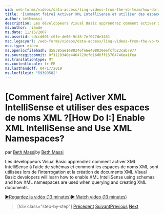 ```yaml
---
uid: web-forms/videos/data-access/linq-videos-from-the-vb-team/how-do-i-enable-xml-intellisense-and-use-xml-namespaces
title: '[Comment faire] Activer XML IntelliSense et utiliser des espaces de noms XML ? | Microsoft Docs'
author: bethmassi
description: Les développeurs Visual Basic apprendrez comment activer XML IntelliSense à l’aide de schémas et comment les espaces de noms XML sont utilisées lors de l’interrogation et la création de documents XML.
ms.author: riande
ms.date: 11/15/2007
ms.assetid: cdccd601-c0fe-4e56-9c38-7ef027de3481
msc.legacyurl: /web-forms/videos/data-access/linq-videos-from-the-vb-team/how-do-i-enable-xml-intellisense-and-use-xml-namespaces
msc.type: video
ms.openlocfilehash: d58385ae1e88346fe6e408030eefcfb23cab7977
ms.sourcegitcommit: 0f1119340e4464720cfd16d0ff15764746ea1fea
ms.translationtype: MT
ms.contentlocale: fr-FR
ms.lasthandoff: 04/17/2019
ms.locfileid: "59390582"
---
```

# <a name="how-do-i-enable-xml-intellisense-and-use-xml-namespaces"></a><span data-ttu-id="dc3d4-104">[Comment faire] Activer XML IntelliSense et utiliser des espaces de noms XML ?</span><span class="sxs-lookup"><span data-stu-id="dc3d4-104">[How Do I:] Enable XML IntelliSense and Use XML Namespaces?</span></span>

<span data-ttu-id="dc3d4-105">par [Beth Massi](https://github.com/bethmassi)</span><span class="sxs-lookup"><span data-stu-id="dc3d4-105">by [Beth Massi](https://github.com/bethmassi)</span></span>

<span data-ttu-id="dc3d4-106">Les développeurs Visual Basic apprendrez comment activer XML IntelliSense à l’aide de schémas et comment les espaces de noms XML sont utilisées lors de l’interrogation et la création de documents XML.</span><span class="sxs-lookup"><span data-stu-id="dc3d4-106">Visual Basic developers will learn how to enable XML IntelliSense using schemas and how XML namespaces are used when querying and creating XML documents.</span></span>

[<span data-ttu-id="dc3d4-107">&#9654;Regardez la vidéo (13 minutes)</span><span class="sxs-lookup"><span data-stu-id="dc3d4-107">&#9654; Watch video (13 minutes)</span></span>](https://channel9.msdn.com/Blogs/ASP-NET-Site-Videos/how-do-i-enable-xml-intellisense-and-use-xml-namespaces)

> [!div class="step-by-step"]
> <span data-ttu-id="dc3d4-108">[Précédent](how-do-i-get-started-with-linq-to-xml.md)
> [Suivant](how-do-i-create-xml-documents-from-sql-data.md)</span><span class="sxs-lookup"><span data-stu-id="dc3d4-108">[Previous](how-do-i-get-started-with-linq-to-xml.md)
[Next](how-do-i-create-xml-documents-from-sql-data.md)</span></span>
